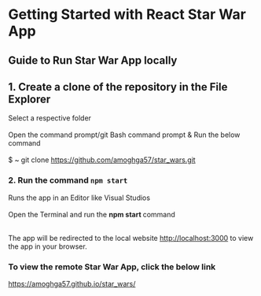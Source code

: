 # Getting Started with React Star War App

<h2>Guide to Run Star War App locally</h2>

## 1. Create a clone of the repository in the File Explorer 

Select a respective folder  <br></br>
Open  the command prompt/git Bash command prompt & Run the below command   <br></br>
$ ~    git clone https://github.com/amoghga57/star_wars.git


### 2. Run the command `npm start`

Runs the app in an Editor like Visual Studios <br></br>
Open the Terminal and run the <b> npm start </b> command <br></br>

The app will be redirected to the local website [http://localhost:3000](http://localhost:3000) to view the app in your browser.



### To view the remote Star War App, click the below link

 https://amoghga57.github.io/star_wars/





